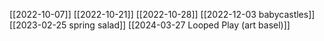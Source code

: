 [[2022-10-07]]
[[2022-10-21]]
[[2022-10-28]]
[[2022-12-03 babycastles]]
[[2023-02-25 spring salad]]
[[2024-03-27 Looped Play (art basel)]]
